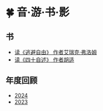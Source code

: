 # 🍀 音·游·书·影

## 书

- [读《逃避自由》 作者艾瑞克·弗洛姆](./逃避自由.md)
- [读《四十自述》 作者胡适](./四十自述.md)

## 年度回顾

- [2024](./2024.md)
- [2023](./2023.md)
